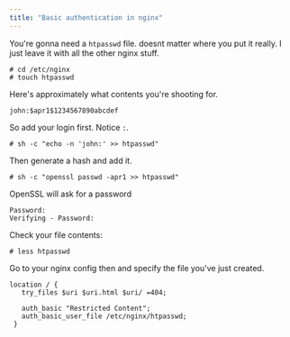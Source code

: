 ```yaml
---
title: "Basic authentication in nginx"
---
```


You're gonna need a `htpasswd` file. doesnt matter where you put it really. I just leave it with all the other nginx stuff.

```
# cd /etc/nginx
# touch htpasswd
```

Here's approximately what contents you're shooting for.
```
john:$apr1$1234567890abcdef
```

So add your login first. Notice `:`.
```
# sh -c "echo -n 'john:' >> htpasswd"
```

Then generate a hash and add it.
```
# sh -c "openssl passwd -apr1 >> htpasswd"
```

OpenSSL will ask for a password
```
Password:
Verifying - Password:
```

Check your file contents:
```
# less htpasswd
```

Go to your nginx config then and specify the file you've just created.
```
location / {
   try_files $uri $uri.html $uri/ =404;

   auth_basic "Restricted Content";
   auth_basic_user_file /etc/nginx/htpasswd;
 }
```
